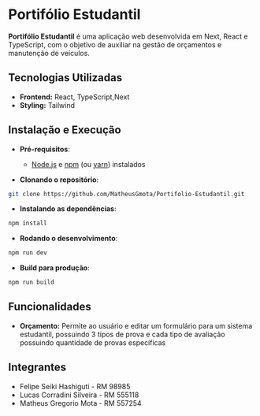 # Portifólio Estudantil

**Portifólio Estudantil** é uma aplicação web desenvolvida em Next, React e TypeScript, com o objetivo de auxiliar na gestão de orçamentos e manutenção de veículos.

## Tecnologias Utilizadas
* **Frontend:** React, TypeScript,Next
* **Styling:** Tailwind

## Instalação e Execução
* **Pré-requisitos**:
  * [Node.js](https://nodejs.org/pt) e [npm]() (ou [yarn](https://classic.yarnpkg.com/lang/en/docs/install/#windows-stable)) instalados  

* **Clonando o repositório**:
```Bash
git clone https://github.com/MatheusGmota/Portifolio-Estudantil.git
```

* **Instalando as dependências**:
```Bash
npm install
```

* **Rodando o desenvolvimento**:
```Bash
npm run dev
```

* **Build para produção**:
```Bash
npm run build
```

## Funcionalidades

* **Orçamento:**
    Permite ao usuário  e editar um formulário para um sistema estudantil, possuindo 3 tipos de prova e cada tipo de avaliação possuindo quantidade de provas específicas

## Integrantes 
* Felipe Seiki Hashiguti - RM 98985
* Lucas Corradini Silveira - RM 555118
* Matheus Gregorio Mota - RM 557254


